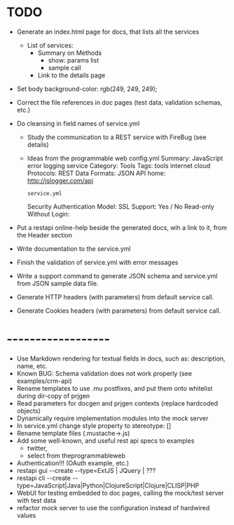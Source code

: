 # TODO
- Generate an index.html page for docs, that lists all the services
  - List of services:
    - Summary on Methods
        - show: params list
        - sample call
    - Link to the details page
- Set body background-color: rgb(249, 249, 249);
- Correct the file references in doc pages (test data, validation schemas, etc.)
- Do cleansing in field names of service.yml
  - Study the communication to a REST service with FireBug (see details)
  - Ideas from the programmable web
    config.yml
    Summary: JavaScript error logging service
    Category: Tools
    Tags: tools internet cloud 
    Protocols: REST
    Data Formats: JSON
    API home: http://jslogger.com/api

        service.yml

    Security
        Authentication Model:
        SSL Support: Yes  / No
        Read-only Without Login:
     
- Put a restapi online-help beside the generated docs, wih a link to it, from the Header section

- Write documentation to the service.yml
- Finish the validation of service.yml with error messages
- Write a support command to generate JSON schema and service.yml from JSON sample data file.
- Generate HTTP headers (with parameters) from default service call.
- Generate Cookies headers (with parameters) from default service call.

# ------------------
- Use Markdown rendering for textual fields in docs, such as: description, name, etc.
- Known BUG: Schema validation does not work properly (see examples/crm-api)
- Rename templates to use .mu postfixes, and put them onto whitelist during dir-copy of prjgen
- Read parameters for docgen and prjgen contexts (replace hardcoded objects)
- Dynamically require implementation modules into the mock server
- In service.yml change style property to stereotype: []
- Rename template files (.mustache->.js)
- Add some well-known, and useful rest api specs to examples
  - twitter,
  - select from theprogrammableweb
- Authentication!!! (OAuth example, etc.)
- restapi gui --create --type=ExtJS | JQuery | ???
- restapi cli --create --type=JavaScript|Java|Python|ClojureScript|Clojure|CLISP|PHP
- WebUI for testing embedded to doc pages, calling the mock/test server with test data
- refactor mock server to use the configuration instead of hardwired values
